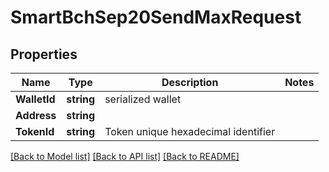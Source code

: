 # SmartBchSep20SendMaxRequest

## Properties

Name | Type | Description | Notes
------------ | ------------- | ------------- | -------------
**WalletId** | **string** | serialized wallet | 
**Address** | **string** |  | 
**TokenId** | **string** | Token unique hexadecimal identifier | 

[[Back to Model list]](../README.md#documentation-for-models) [[Back to API list]](../README.md#documentation-for-api-endpoints) [[Back to README]](../README.md)


